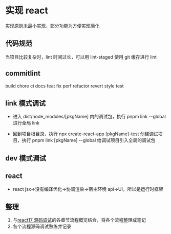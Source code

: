 # 实现 react

实现原则未最小实现，部分功能为方便实现简化

## 代码规范

当项目比较复杂时，lint 时间过长，可以用 lint-staged 使用 git 缓存进行 lint

## commitlint

build
chore
ci
docs
feat
fix
perf
refactor
revert
style
test

## link 模式调试

- 进入 dist/node_modules/[pkgName] 内的调试包，执行 pnpm link --global 进行全局 link

- 回到项目根目录，执行 npx create-react-app [pkgName]-test 创建调试项目，执行 pnpm link [pkgName] --global 给调试项目引入全局的调试包

## dev 模式调试

## react

- react jsx->没有编译优化->协调渲染->宿主环境 api->UI，所以是运行时框架

## 整理

1. 与[react17 源码调试](https://react.iamkasong.com/)的各章节流程概览结合，将各个流程整理成笔记
2. 各个流程源码调试熟练并记录
